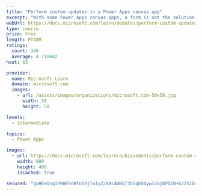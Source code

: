 ```yaml
---
title: "Perform custom updates in a Power Apps canvas app"
excerpt: "With some Power Apps canvas apps, a form is not the solution.  This module will focus on how to perform custom updates when your data is not in a form."
webUrl: https://docs.microsoft.com/learn/modules/perform-custom-updates-powerapps-canvas-app/
type: course
price: Free
length: PT38M
ratings:
  count: 349
  average: 4.710602
heat: 63

provider:
  name: Microsoft Learn
  domain: microsoft.com
  images:
    - url: /assets/images/organizations/microsoft.com-50x50.jpg
      width: 50
      height: 50

levels:
  - Intermediate

topics:
  - Power Apps

images:
  - url: https://docs.microsoft.com/learn/achievements/perform-custom-updates-social.png
    width: 800
    height: 400
    isCached: true

secured: "guHEeQsqIPH0EhnHfnGhjlwIyZ/XAc4WBqT3h5gkU4ywIc6jKPQ1B+b72S1D4LtcTs0BpSaKxPGtgssdWh0xCrV/L2DsKV02TfpvLIrZ721LhVHwTxEpKAxBy6EDZOl+QAPM8DckEqgII7a1ERYazYwy0azje6ht8nEvO/T3/uyjzsUz3rSWVNdLAqPw5Niz5ZBSUgu4nk0DnznbNMOrIcqhKRaNvM1ttsWINyCvF8IzNMbLkamsjkEKoVjidNPBuqGkYjZtpvcpemeWp6Pf/kvAw7gfBlnQHWVWZuY1yCgc+F9xT8TUcpRAV1hf4x7bhaz7uhZnDG2SdLTsq5HeCnNKRXb6WRo4f1hh4wubx5F5fUPL3pD7Z4//cP0/x0OUiqd3wKEKeRir1csOBJZW8g==;uw797ndljbWRV9icILDBgQ=="
---
```


